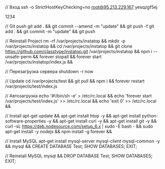 // Вход
ssh -o StrictHostKeyChecking=no root@95.213.229.167
yesqzgf5ej

1234

// Git push
git add . && git commit --amend -m "update" && git push -f
git add . && git commit -m "update" && git push



// Reinstall Project
rm -rf /var/projects/instatop && 
mkdir -p /var/projects/instatop && 
cd /var/projects/instatop && 
git clone https://github.com/classtype/instatop.git /var/projects/instatop && 
npm i --unsafe-perm && 
forever stopall && 
forever start /var/projects/instatop/index.js && 



// Перезагрузка сервера
shutdown -r now



// Update
cd /var/projects/test && git pull && npm i && forever restart /var/projects/test/index.js



// Автозагрузка
echo '#!/bin/sh -e' > /etc/rc.local && 
echo 'forever start /var/projects/test/index.js' >> /etc/rc.local && 
echo 'exit 0' >> /etc/rc.local && 



// Install
apt-get update && 
apt-get install htop -y && 
apt-get install python-software-properties -y && 
apt-get install curl -y && 
apt-get install git -y && 
curl -sL https://deb.nodesource.com/setup_6.x | sudo -E bash - && sudo apt-get install -y nodejs && 
npm install -g forever && 



// Install MySQL
apt-get install mysql-server mysql-client mysql-common -y && 
mysql && 
CREATE DATABASE Test; SHOW DATABASES; EXIT;



// Reinstall MySQL
mysql && 
DROP DATABASE Test; SHOW DATABASES; EXIT;

